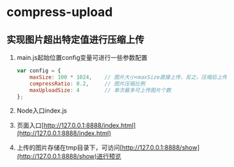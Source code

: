 # compress-upload
##  实现图片超出特定值进行压缩上传
1. main.js起始位置config变量可进行一些参数配置
    ```javascript
    var config = {
        maxSize: 100 * 1024,    // 图片大小<maxSize直接上传，反之，压缩后上传
        compressRatio: 0.2,     // 图片压缩比例
        maxUploadSize: 4        // 单次最多可上传图片个数
    };
    ```

2. Node入口index.js
3. 页面入口[http://127.0.0.1:8888/index.html](http://127.0.0.1:8888/index.html)
4. 上传的图片存储在tmp目录下，可访问[http://127.0.0.1:8888/show](http://127.0.0.1:8888/show)进行预览

